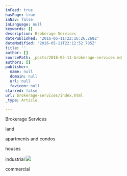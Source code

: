 ```yaml
---
inFeed: true
hasPage: true
inNav: false
inLanguage: null
keywords: []
description: Brokerage Services
datePublished: '2016-05-11T22:16:26.268Z'
dateModified: '2016-05-11T22:12:52.785Z'
title: ''
author: []
sourcePath: _posts/2016-05-11-brokerage-services.md
authors: []
publisher:
  name: null
  domain: null
  url: null
  favicon: null
starred: false
url: brokerage-services/index.html
_type: Article

---
```

Brokerage Services

land 

apartments and condos

houses

industrial ![](https://the-grid-user-content.s3-us-west-2.amazonaws.com/bf79f760-162f-4278-9311-bc5712341840.jpg)

commercial